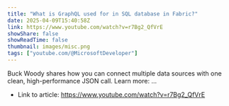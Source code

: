 ```yaml
---
title: "What is GraphQL used for in SQL database in Fabric?"
date: 2025-04-09T15:40:58Z
link: https://www.youtube.com/watch?v=r7Bg2_QfVrE
showShare: false
showReadTime: false
thumbnail: images/misc.png
tags: ["youtube.com/@MicrosoftDeveloper"]
---
```

Buck Woody shares how you can connect multiple data sources with one clean, high-performance JSON call. Learn more: ...

- Link to article: https://www.youtube.com/watch?v=r7Bg2_QfVrE